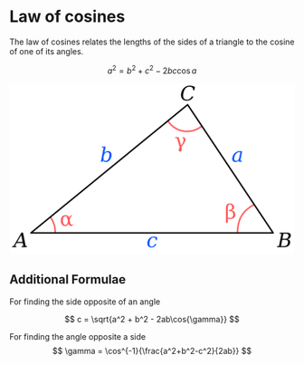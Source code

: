 # Law of cosines

The law of cosines relates the lengths of the sides of a triangle to the cosine of one of its angles.

$$
a^2 = b^2 + c^2 - 2bc\cos{a}
$$

![Sides and angles symbols](cosines_triangle.png)

## Additional Formulae

  For finding the side opposite of an angle

$$
c = \sqrt{a^2 + b^2 - 2ab\cos{\gamma}} 
$$

  For finding the angle opposite a side
$$
\gamma = \cos^{-1}{\frac{a^2+b^2-c^2}{2ab}}
$$
